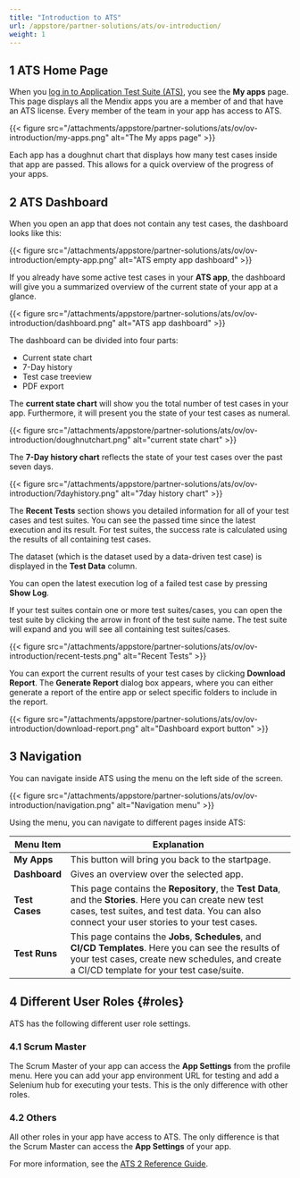 ```yaml
---
title: "Introduction to ATS"
url: /appstore/partner-solutions/ats/ov-introduction/
weight: 1
---
```


## 1 ATS Home Page

When you [log in to Application Test Suite (ATS)](https://ats.mendix.com), you see the **My apps** page. This page displays all the Mendix apps you are a member of and that have an ATS license. Every member of the team in your app has access to ATS.

{{< figure src="/attachments/appstore/partner-solutions/ats/ov/ov-introduction/my-apps.png" alt="The My apps page" >}}

Each app has a doughnut chart that displays how many test cases inside that app are passed. This allows for a quick overview of the progress of your apps.

## 2 ATS Dashboard

When you open an app that does not contain any test cases, the dashboard looks like this:

{{< figure src="/attachments/appstore/partner-solutions/ats/ov/ov-introduction/empty-app.png" alt="ATS empty app dashboard" >}}

If you already have some active test cases in your **ATS app**, the dashboard will give you a summarized overview of the current state of your app at a glance.

{{< figure src="/attachments/appstore/partner-solutions/ats/ov/ov-introduction/dashboard.png" alt="ATS app dashboard" >}}

The dashboard can be divided into four parts:

* Current state chart
* 7-Day history
* Test case treeview
* PDF export

The **current state chart** will show you the total number of test cases in your app. Furthermore, it will present you the state of your test cases as numeral.

{{< figure src="/attachments/appstore/partner-solutions/ats/ov/ov-introduction/doughnutchart.png" alt="current state chart" >}}

The **7-Day history chart** reflects the state of your test cases over the past seven days.

{{< figure src="/attachments/appstore/partner-solutions/ats/ov/ov-introduction/7dayhistory.png" alt="7day history chart" >}}

The **Recent Tests** section shows you detailed information for all of your test cases and test suites. You can see the passed time since the latest execution and its result. For test suites, the success rate is calculated using the results of all containing test cases.

The dataset (which is the dataset used by a data-driven test case) is displayed in the **Test Data** column.

You can open the latest execution log of a failed test case by pressing **Show Log**.

If your test suites contain one or more test suites/cases, you can open the test suite by clicking the arrow in front of the test suite name. The test suite will expand and you will see all containing test suites/cases.

{{< figure src="/attachments/appstore/partner-solutions/ats/ov/ov-introduction/recent-tests.png" alt="Recent Tests" >}}

You can export the current results of your test cases by clicking **Download Report**. The **Generate Report** dialog box appears, where you can either generate a report of the entire app or select specific folders to include in the report.

{{< figure src="/attachments/appstore/partner-solutions/ats/ov/ov-introduction/download-report.png" alt="Dashboard export button" >}}

## 3 Navigation

You can navigate inside ATS using the menu on the left side of the screen.

{{< figure src="/attachments/appstore/partner-solutions/ats/ov/ov-introduction/navigation.png" alt="Navigation menu" >}}

Using the menu, you can navigate to different pages inside ATS:

| Menu Item             | Explanation                                                                                          |
| -------------------------- | ----------------------------------------------------------------------------------------------------|
| **My Apps**             | This button will bring you back to the startpage.|
| **Dashboard**               | Gives an overview over the selected app.|
| **Test Cases**              | This page contains the **Repository**, the **Test Data**, and the **Stories**. Here you can create new test cases, test suites, and test data. You can also connect your user stories to your test cases.|
| **Test Runs**               | This page contains the **Jobs**, **Schedules**, and **CI/CD Templates**. Here you can see the results of your test cases, create new schedules, and create a CI/CD template for your test case/suite. |

## 4 Different User Roles {#roles}

ATS has the following different user role settings.

### 4.1 Scrum Master

The Scrum Master of your app can access the **App Settings** from the profile menu. Here you can add your app environment URL for testing and add a Selenium hub for executing your tests. This is the only difference with other roles.

### 4.2 Others

All other roles in your app have access to ATS. The only difference is that the Scrum Master can access the **App Settings** of your app.

For more information, see the [ATS 2 Reference Guide](/appstore/partner-solutions/ats/rg-two-ats/).
